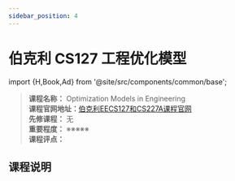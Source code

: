 ```yaml
---
sidebar_position: 4
---
```


# 伯克利 CS127 工程优化模型
import {H,Book,Ad} from '@site/src/components/common/base';




>**课程名称：** Optimization Models in Engineering        
**课程官网地址：**[伯克利EECS127和CS227A课程官网](https://eecs127.github.io/)    
**先修课程：** 无  
**重要程度：** ※※※※※  
**课程评点：** 

## 课程说明




<Comment></Comment>
